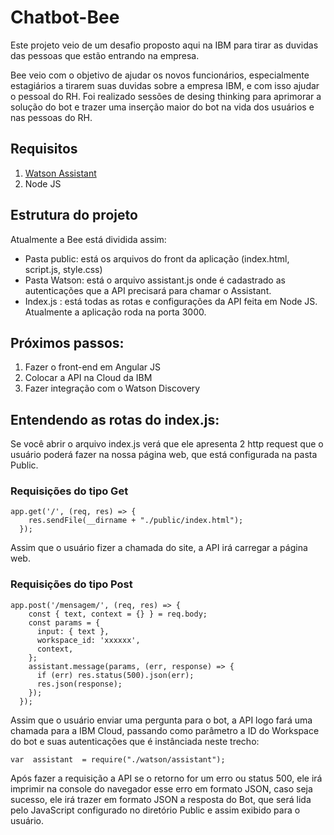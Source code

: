 # Chatbot-Bee
Este projeto veio de um desafio proposto aqui na IBM para tirar as duvidas das pessoas que estão entrando na empresa. 

Bee veio com o objetivo de ajudar os novos funcionários, especialmente estagiários a tirarem suas duvidas sobre a empresa IBM, e com isso ajudar o pessoal do RH.
Foi realizado sessões de desing thinking para aprimorar a solução do bot e trazer uma inserção maior do bot na vida dos usuários e nas pessoas do RH.

## Requisitos
1. [Watson Assistant](https://www.ibm.com/cloud/watson-assistant/)
2. Node JS

## Estrutura do projeto
Atualmente a Bee está dividida assim:
- Pasta public: está os arquivos do front da aplicação (index.html, script.js, style.css)
- Pasta Watson: está o arquivo assistant.js onde é cadastrado as autenticações que a API precisará para chamar o Assistant.
- Index.js : está todas as rotas e configurações da API feita em Node JS. Atualmente a aplicação roda na porta 3000.


## Próximos passos:
1. Fazer o front-end em Angular JS
2. Colocar a API na Cloud da IBM
3. Fazer integração com o Watson Discovery

## Entendendo as rotas do index.js:
Se você abrir o arquivo index.js verá que ele apresenta 2 http request que o usuário poderá fazer na nossa página web, que está configurada na pasta Public.

### Requisições do tipo Get
```
app.get('/', (req, res) => {
    res.sendFile(__dirname + "./public/index.html");
  });
```
Assim que o usuário fizer a chamada do site, a API irá carregar a página web.

### Requisições do tipo Post
```
app.post('/mensagem/', (req, res) => {
    const { text, context = {} } = req.body;  
    const params = {
      input: { text },
      workspace_id: 'xxxxxx',
      context,
    };
    assistant.message(params, (err, response) => {
      if (err) res.status(500).json(err);
      res.json(response);
    });
  });
```
Assim que o usuário enviar uma pergunta para o bot, a API logo fará uma chamada para a IBM Cloud, passando como parâmetro a ID do Workspace do bot e suas autenticações que é instânciada neste trecho:
```
var  assistant  = require("./watson/assistant");
```
Após fazer a requisição a API se o retorno for um erro ou status 500, ele irá imprimir na console do navegador esse erro em formato JSON, caso seja sucesso, ele irá trazer em formato JSON a resposta do Bot, que será lida pelo JavaScript configurado no diretório Public e assim exibido para o usuário.
